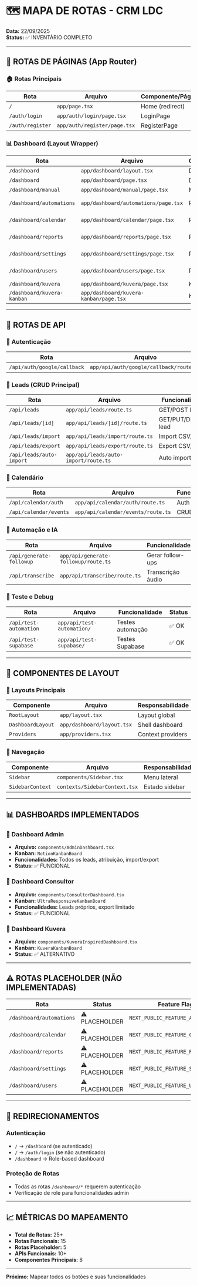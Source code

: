 # 🗺️ MAPA DE ROTAS - CRM LDC

**Data:** 22/09/2025  
**Status:** ✅ INVENTÁRIO COMPLETO

---

## 📱 ROTAS DE PÁGINAS (App Router)

### **🏠 Rotas Principais**
| Rota | Arquivo | Componente/Página | Status |
|------|---------|-------------------|--------|
| `/` | `app/page.tsx` | Home (redirect) | ✅ OK |
| `/auth/login` | `app/auth/login/page.tsx` | LoginPage | ✅ OK |
| `/auth/register` | `app/auth/register/page.tsx` | RegisterPage | ✅ OK |

### **📊 Dashboard (Layout Wrapper)**
| Rota | Arquivo | Componente/Página | Status |
|------|---------|-------------------|--------|
| `/dashboard` | `app/dashboard/layout.tsx` | DashboardLayout | ✅ OK |
| `/dashboard` | `app/dashboard/page.tsx` | DashboardPage | ✅ OK |
| `/dashboard/manual` | `app/dashboard/manual/page.tsx` | ManualPage | ✅ OK |
| `/dashboard/automations` | `app/dashboard/automations/page.tsx` | PlaceholderPage | ⚠️ PLACEHOLDER |
| `/dashboard/calendar` | `app/dashboard/calendar/page.tsx` | PlaceholderPage | ⚠️ PLACEHOLDER |
| `/dashboard/reports` | `app/dashboard/reports/page.tsx` | PlaceholderPage | ⚠️ PLACEHOLDER |
| `/dashboard/settings` | `app/dashboard/settings/page.tsx` | PlaceholderPage | ⚠️ PLACEHOLDER |
| `/dashboard/users` | `app/dashboard/users/page.tsx` | PlaceholderPage | ⚠️ PLACEHOLDER |
| `/dashboard/kuvera` | `app/dashboard/kuvera/page.tsx` | KuveraPage | ✅ OK |
| `/dashboard/kuvera-kanban` | `app/dashboard/kuvera-kanban/page.tsx` | KuveraKanbanPage | ✅ OK |

---

## 🔌 ROTAS DE API

### **🔐 Autenticação**
| Rota | Arquivo | Funcionalidade | Status |
|------|---------|----------------|--------|
| `/api/auth/google/callback` | `app/api/auth/google/callback/route.ts` | OAuth Google | ✅ OK |

### **📇 Leads (CRUD Principal)**
| Rota | Arquivo | Funcionalidade | Status |
|------|---------|----------------|--------|
| `/api/leads` | `app/api/leads/route.ts` | GET/POST leads | ✅ OK |
| `/api/leads/[id]` | `app/api/leads/[id]/route.ts` | GET/PUT/DELETE lead | ✅ OK |
| `/api/leads/import` | `app/api/leads/import/route.ts` | Import CSV/Excel | ✅ OK |
| `/api/leads/export` | `app/api/leads/export/route.ts` | Export CSV/Excel | ✅ OK |
| `/api/leads/auto-import` | `app/api/leads/auto-import/route.ts` | Auto import | ✅ OK |

### **📅 Calendário**
| Rota | Arquivo | Funcionalidade | Status |
|------|---------|----------------|--------|
| `/api/calendar/auth` | `app/api/calendar/auth/route.ts` | Auth calendário | ✅ OK |
| `/api/calendar/events` | `app/api/calendar/events/route.ts` | CRUD eventos | ✅ OK |

### **🤖 Automação e IA**
| Rota | Arquivo | Funcionalidade | Status |
|------|---------|----------------|--------|
| `/api/generate-followup` | `app/api/generate-followup/route.ts` | Gerar follow-ups | ✅ OK |
| `/api/transcribe` | `app/api/transcribe/route.ts` | Transcrição áudio | ✅ OK |

### **🧪 Teste e Debug**
| Rota | Arquivo | Funcionalidade | Status |
|------|---------|----------------|--------|
| `/api/test-automation` | `app/api/test-automation/` | Testes automação | ✅ OK |
| `/api/test-supabase` | `app/api/test-supabase/` | Testes Supabase | ✅ OK |

---

## 🎯 COMPONENTES DE LAYOUT

### **📐 Layouts Principais**
| Componente | Arquivo | Responsabilidade | Status |
|------------|---------|------------------|--------|
| `RootLayout` | `app/layout.tsx` | Layout global | ✅ OK |
| `DashboardLayout` | `app/dashboard/layout.tsx` | Shell dashboard | ✅ OK |
| `Providers` | `app/providers.tsx` | Context providers | ✅ OK |

### **🧭 Navegação**
| Componente | Arquivo | Responsabilidade | Status |
|------------|---------|------------------|--------|
| `Sidebar` | `components/Sidebar.tsx` | Menu lateral | ✅ OK |
| `SidebarContext` | `contexts/SidebarContext.tsx` | Estado sidebar | ✅ OK |

---

## 📊 DASHBOARDS IMPLEMENTADOS

### **👑 Dashboard Admin**
- **Arquivo:** `components/AdminDashboard.tsx`
- **Kanban:** `NotionKanbanBoard`
- **Funcionalidades:** Todos os leads, atribuição, import/export
- **Status:** ✅ FUNCIONAL

### **👤 Dashboard Consultor**
- **Arquivo:** `components/ConsultorDashboard.tsx`
- **Kanban:** `UltraResponsiveKanbanBoard`
- **Funcionalidades:** Leads próprios, export limitado
- **Status:** ✅ FUNCIONAL

### **💼 Dashboard Kuvera**
- **Arquivo:** `components/KuveraInspiredDashboard.tsx`
- **Kanban:** `KuveraKanbanBoard`
- **Status:** ✅ ALTERNATIVO

---

## ⚠️ ROTAS PLACEHOLDER (NÃO IMPLEMENTADAS)

| Rota | Status | Feature Flag |
|------|--------|--------------|
| `/dashboard/automations` | ⚠️ PLACEHOLDER | `NEXT_PUBLIC_FEATURE_AUTOMATIONS` |
| `/dashboard/calendar` | ⚠️ PLACEHOLDER | `NEXT_PUBLIC_FEATURE_CALENDAR` |
| `/dashboard/reports` | ⚠️ PLACEHOLDER | `NEXT_PUBLIC_FEATURE_REPORTS` |
| `/dashboard/settings` | ⚠️ PLACEHOLDER | `NEXT_PUBLIC_FEATURE_SETTINGS` |
| `/dashboard/users` | ⚠️ PLACEHOLDER | `NEXT_PUBLIC_FEATURE_USERS` |

---

## 🔄 REDIRECIONAMENTOS

### **Autenticação**
- `/` → `/dashboard` (se autenticado)
- `/` → `/auth/login` (se não autenticado)
- `/dashboard` → Role-based dashboard

### **Proteção de Rotas**
- Todas as rotas `/dashboard/*` requerem autenticação
- Verificação de role para funcionalidades admin

---

## 📈 MÉTRICAS DO MAPEAMENTO

- **Total de Rotas:** 25+
- **Rotas Funcionais:** 15
- **Rotas Placeholder:** 5
- **APIs Funcionais:** 10+
- **Componentes Principais:** 8

---

**Próximo:** Mapear todos os botões e suas funcionalidades

